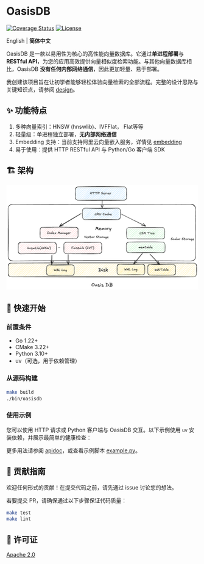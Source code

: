 # OasisDB

[![Coverage Status](https://coveralls.io/repos/github/lizzy-0323/oasisdb/badge.svg?branch=main)](https://coveralls.io/github/lizzy-0323/oasisdb?branch=main)
[![License](https://img.shields.io/badge/License-Apache%202.0-blue.svg)](https://opensource.org/licenses/Apache-2.0)
<!-- ![logo](./docs/images/logo.png) -->
English | **简体中文**

OasisDB 是一款以易用性为核心的高性能向量数据库。它通过**单进程部署**与 **RESTful API**，为您的应用高效提供向量相似度检索功能。与其他向量数据库相比，OasisDB **没有任何内部网络通信**，因此更加轻量、易于部署。

我创建该项目旨在让初学者能够轻松体验向量检索的全部流程。完整的设计思路与关键知识点，请参阅 [design](docs/design-CN.md)。

## ✨ 功能特点

1. 多种向量索引：HNSW (hnswlib)、IVFFlat， Flat等等
2. 轻量级：单进程独立部署，**无内部网络通信**
3. Embedding 支持：当前支持阿里云向量嵌入服务，详情见 [embedding](docs/embedding.md)
4. 易于使用：提供 HTTP RESTful API 与 Python/Go 客户端 SDK

## 🏗️ 架构

![架构](./docs/images/architecture.png)

## 🚀 快速开始

### 前置条件

- Go 1.22+
- CMake 3.22+
- Python 3.10+
- uv（可选，用于依赖管理）

### 从源码构建

```bash
make build
./bin/oasisdb
```

### 使用示例

您可以使用 HTTP 请求或 Python 客户端与 OasisDB 交互。以下示例使用 `uv` 安装依赖，并展示最简单的健康检查：

更多用法请参阅 [apidoc](docs/api.md)，或查看示例脚本 [example.py](example.py)。

## 🤝 贡献指南

欢迎任何形式的贡献！在提交代码之前，请先通过 issue 讨论您的想法。

若要提交 PR，请确保通过以下步骤保证代码质量：

```bash
make test
make lint
```

## 📝 许可证

[Apache 2.0](LICENSE)
